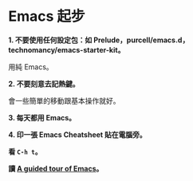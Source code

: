 # Emacs 起步

**1. 不要使用任何設定包：如 Prelude，purcell/emacs.d，technomancy/emacs-starter-kit。**

用純 Emacs。

**2. 不要刻意去記熱鍵。**

會一些簡單的移動跟基本操作就好。

**3. 每天都用 Emacs。**

**4. 印一張 Emacs Cheatsheet 貼在電腦旁。**

**看 `C-h t`。**

**讀 [A guided tour of Emacs](https://www.gnu.org/software/emacs/tour/)。**
